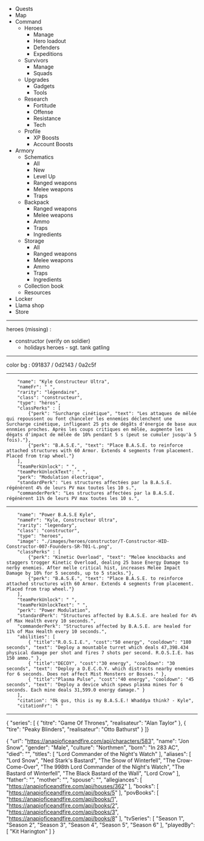 - Quests
- Map
- Command
    - Heroes
        - Manage
        - Hero loadout
        - Defenders
        - Expeditions
    - Survivors
        - Manage
        - Squads
    - Upgrades
        - Gadgets
        - Tools
    - Research
        - Fortitude
        - Offense
        - Resistance
        - Tech
    - Profile
        - XP Boosts
        - Account Boosts
- Armory
    - Schematics
        - All
        - New
        - Level Up
        - Ranged weapons
        - Melee weapons
        - Traps
    - Backpack
        - Ranged weapons
        - Melee weapons
        - Ammo
        - Traps
        - Ingredients
    - Storage
        - All
        - Ranged weapons
        - Melee weapons
        - Ammo
        - Traps
        - Ingredients
    - Collection book
    - Resources
- Locker
- Llama shop
- Store

---

heroes (missing) :
- constructor (verify on soldier)
    - holidays heroes - sgt. tank gatling

---

color bg : 091837 / 0d2143 / 0a2c5f

---

        "name": "Kyle Constructeur Ultra",
        "nameFr": " ",
        "rarity": "légendaire",
        "class": "constructeur",
        "type": "héros",
        "classPerks" : [
            {"perk": "Surcharge cinétique", "text": "Les attaques de mêlée qui repoussent ou font chanceler les ennemies déclenchent une Surcharge cinétique, infligeant 25 pts de dégâts d'énergie de base aux ennmies proches. Après les coups critiques en mêlée, augmente les dégats d'impact de mêlée de 10% pendant 5 s (peut se cumuler jusqu'à 5 fois)."}, 
            {"perk": "B.A.S.E.", "text": "Place B.A.S.E. to reinforce attached structures with 60 Armor. Extends 4 segments from placement. Placed from trap wheel."}
        ],
        "teamPerkUnlock": " ",
        "teamPerkUnlockText": " ",
        "perk": "Modulation électrique",
        "standardPerk": "Les structures affectées par la B.A.S.E. régénèrent 4% de leurs PV max toutes les 10 s.",
        "commanderPerk": "Les structures affectées par la B.A.S.E. régénèrent 11% de leurs PV max toutes les 10 s.",

---

        "name": "Power B.A.S.E Kyle",
        "nameFr": "Kyle, Constructeur Ultra",
        "rarity": "legendary",
        "class": "constructor",
        "type": "heroes",
        "image": "./images/heroes/constructor/T-Constructor-HID-Constructor-007-Founders-SR-T01-L.png",
        "classPerks" : [
            {"perk": "Kinetic Overload", "text": "Melee knockbacks and staggers trogger Kinetic Overload, dealing 25 base Energy Damage to nerby enemies. After melle critical hist, increases Melee Impact Damage by 10% for 5 seconds, up to 5 stacks."}, 
            {"perk": "B.A.S.E.", "text": "Place B.A.S.E. to reinforce attached structures with 60 Armor. Extends 4 segments from placement. Placed from trap wheel."}
        ],
        "teamPerkUnlock": " ",
        "teamPerkUnlockText": " ",
        "perk": "Power Modulation",
        "standardPerk": "Structures affected by B.A.S.E. are healed for 4% of Max Health every 10 seconds.",
        "commanderPerk": "Structures affected by B.A.S.E. are healed for 11% of Max Health every 10 seconds.",
        "abilities": [
            { "title":"R.O.S.I.E.", "cost":"50 energy", "cooldown": "180 seconds", "text": "Deploy a mountable turret which deals 47,398.434 physical damage per shot and fires 7 shots per second. R.O.S.I.E. has 150 ammo." },
            { "title":"DECOY", "cost":"30 energy", "cooldown": "30 seconds", "text": "Deploy a D.E.C.O.Y. which distracts nearby enemies for 6 seconds. Does not affect Mist Monsters or Bosses." },
            { "title":"Plasma Pulse", "cost":"40 energy", "cooldown": "45 seconds", "text": "Deploy a device which spews plasma mines for 6 seconds. Each mine deals 31,599.0 energy damage." }
        ],
        "citation": "Ok gus, this is my B.A.S.E.! Whaddya think? - Kyle",
        "citationFr": " "

---

{ "series": [
   {   "titre": "Game Of Thrones", 
      "realisateur": "Alan Taylor" },
   {   "tire": "Peaky Blinders", 
      "realisateur": "Otto Bathurst" }
]}



{
	"url": "https://anapioficeandfire.com/api/characters/583",
	"name": "Jon Snow",
	"gender": "Male",
	"culture": "Northmen",
	"born": "In 283 AC",
	"died": "",
	"titles": [
		"Lord Commander of the Night's Watch"
	],
	"aliases": [
		"Lord Snow",
		"Ned Stark's Bastard",
		"The Snow of Winterfell",
		"The Crow-Come-Over",
		"The 998th Lord Commander of the Night's Watch",
		"The Bastard of Winterfell",
		"The Black Bastard of the Wall",
		"Lord Crow"
	],
	"father": "",
	"mother": "",
	"spouse": "",
	"allegiances": [
		"https://anapioficeandfire.com/api/houses/362"
	],
	"books": [
		"https://anapioficeandfire.com/api/books/5"
	],
	"povBooks": [
		"https://anapioficeandfire.com/api/books/1",
		"https://anapioficeandfire.com/api/books/2",
		"https://anapioficeandfire.com/api/books/3",
		"https://anapioficeandfire.com/api/books/8"
	],
	"tvSeries": [
		"Season 1",
		"Season 2",
		"Season 3",
		"Season 4",
		"Season 5",
		"Season 6"
	],
	"playedBy": [
		"Kit Harington"
	]
}